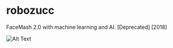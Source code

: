 # robozucc
FaceMash 2.0 with machine learning and AI. [Deprecated] [2018]

![Alt Text](https://github.com/farhannysf/robozucc/blob/master/assets/pewdiepiezucc.gif)
